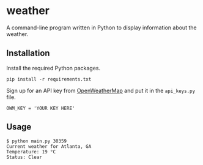 # weather
A command-line program written in Python to display information about the weather.

## Installation
Install the required Python packages.

`pip install -r requirements.txt`

Sign up for an API key from [OpenWeatherMap](https://home.openweathermap.org/users/sign_up) and put it in the `api_keys.py` file.

`OWM_KEY = 'YOUR KEY HERE'`

## Usage
```
$ python main.py 30359
Current weather for Atlanta, GA
Temperature: 19 °C
Status: Clear
```